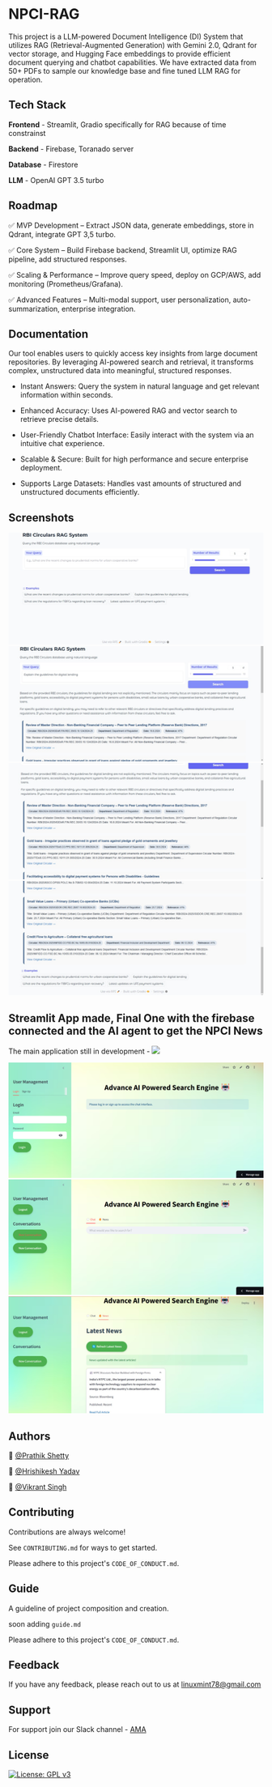 # NPCI-RAG

This project is a LLM-powered Document Intelligence (DI) System that utilizes RAG (Retrieval-Augmented Generation) with Gemini 2.0, Qdrant for vector storage, and Hugging Face embeddings to provide efficient document querying and chatbot capabilities. We have extracted data from 50+ PDFs to sample our knowledge base and fine tuned LLM RAG for operation.


## Tech Stack

**Frontend** - Streamlit, Gradio specifically for RAG because of time constrainst

**Backend** - Firebase, Toranado server

**Database** - Firestore

**LLM** - OpenAI GPT 3.5 turbo
 
 

## Roadmap

✅ MVP Development – Extract JSON data, generate embeddings, store in Qdrant, integrate GPT 3,5 turbo.

✅ Core System – Build Firebase backend, Streamlit UI, optimize RAG pipeline, add structured responses.

✅ Scaling & Performance – Improve query speed, deploy on GCP/AWS, add monitoring (Prometheus/Grafana).

✅ Advanced Features – Multi-modal support, user personalization, auto-summarization, enterprise integration.


## Documentation

Our tool enables users to quickly access key insights from large document repositories. By leveraging AI-powered search and retrieval, it transforms complex, unstructured data into meaningful, structured responses.

- Instant Answers: Query the system in natural language and get relevant information within seconds.

- Enhanced Accuracy: Uses AI-powered RAG and vector search to retrieve precise details.

- User-Friendly Chatbot Interface: Easily interact with the system via an intuitive chat experience.

- Scalable & Secure: Built for high performance and secure enterprise deployment.

- Supports Large Datasets: Handles vast amounts of structured and unstructured documents efficiently.


## Screenshots

![](https://github.com/Hrishikesh332/NPCI-RAG/blob/main/src/1_ss.jpg)
![](https://github.com/Hrishikesh332/NPCI-RAG/blob/main/src/2_ss.jpg)
![](https://github.com/Hrishikesh332/NPCI-RAG/blob/main/src/3_Ss.jpg)
![](https://github.com/Hrishikesh332/NPCI-RAG/blob/main/src/4_ss.jpg)


## Streamlit App made, Final One with the firebase connected and the AI agent to get the NPCI News

The main application still in development - ![](https://npci-rag.streamlit.app/)

![](https://github.com/Hrishikesh332/NPCI-RAG/blob/main/src/5_ss_Streamlit.png)
![](https://github.com/Hrishikesh332/NPCI-RAG/blob/main/src/6_ss_query_Streamlit.png)
![](https://github.com/Hrishikesh332/NPCI-RAG/blob/main/src/7_ss_AI_Agent.jpg)



## Authors

🔆 [@Prathik Shetty](https://github.com/prathikshetty2002)

🔆 [@Hrishikesh Yadav](https://www.github.com/Hrishikesh332)

🔆 [@Vikrant Singh](https://www.github.com/vikrantsingh22)


## Contributing

Contributions are always welcome!

See `CONTRIBUTING.md` for ways to get started.

Please adhere to this project's `CODE_OF_CONDUCT.md`.

## Guide

A guideline of project composition and creation.

soon adding `guide.md`

Please adhere to this project's `CODE_OF_CONDUCT.md`.

## Feedback

If you have any feedback, please reach out to us at linuxmint78@gmail.com


## Support

For support join our Slack channel - [AMA](https://ml-geeksworkspace.slack.com/archives/C03K2M9SBAA)

## License

[![License: GPL v3](https://img.shields.io/badge/License-GPLv3-blue.svg)](https://www.gnu.org/licenses/gpl-3.0)

